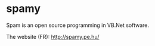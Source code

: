 # spamy
Spam is an open source programming in VB.Net software.

The website (FR): http://spamy.pe.hu/
